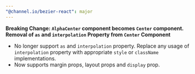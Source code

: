 ```yaml
---
"@channel.io/bezier-react": major
---
```


**Breaking Change: `AlphaCenter` component becomes `Center` component. Removal of `as` and `interpolation` Property from `Center` Component**

- No longer support `as` and `interpolation` property. Replace any usage of `interpolation` property with appropriate `style` or `className` implementations.
- Now supports margin props, layout props and `display` prop.
